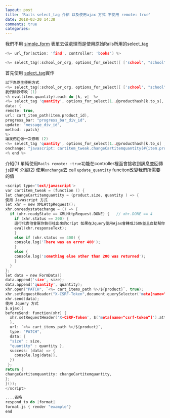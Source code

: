 ```yaml
---
layout: post
title: 'Rails select_tag 介紹 以及使用ajax 方式 不使用 remote: true'
date: 2018-03-20 14:38
comments: true
categories: 
---
```

我們不用 [simple_form](https://github.com/plataformatec/simple_form) 表單去做處理而是使用原始Rails所用的select_tag
```c 使用 https://apidock.com/rails/ActionView/RoutingUrlFor/url_for url_for
<%= url_for(action: 'find', controller: 'books') %>
```
```c 使用 https://apidock.com/rails/ActionView/Helpers/FormTagHelper/select_tag select_tag
<%= select_tag(:school_or_org, options_for_select([ ['school', "school"], ['non-profit', "non-profit"]] ), {:class => 'form-control'})  %>
```
首先使用 [select_tag](https://apidock.com/rails/ActionView/Helpers/FormTagHelper/select_tag)實作
```c xxx.html.erb
以下為原生使用方式
<%= select_tag(:school_or_org, options_for_select([ ['school', "school"], ['non-profit', "non-profit"]] ), {:class => 'form-control'})  %>
我們稍做修改 (1)
<% eval(item.quantity).each do |k, v|  %>
<%= select_tag 'quantity', options_for_select(1..@producthash[k.to_s], v), class: "quantity-select",
data: {
remote: true,
url: cart_item_path(item.product_id),
progress_bar: "progress_bar_div_id",
update: "message_div_id",
method: :patch}
%>
讓我們在做一次修改 (2)
<%= select_tag 'quantity', options_for_select(1..@producthash[k.to_s] , v),
onchange: "javascript: cartitem_tweak.changeCartitemquantity(#{item.product_id},#{k.to_json},this.value);" ,class: "quantity-select"%>
<% end %>
```
介紹(1) 單純使用`Rails remote: :true`功能在controller裡面會接收到訊息並回傳`js`即可
介紹(2) 使用`onchange`去 call `update_quantity` funciton改變我們所需要的值
```c js
<script type='text/javascript'>
var cartitem_tweak = (function () {
let changeCartitemquantity = (product,size, quantity ) => {
使用 Javascript 方式
let xhr = new XMLHttpRequest();
xhr.onreadystatechange = () => {
  if (xhr.readyState == XMLHttpRequest.DONE) {   // xhr.DONE == 4	
    if (xhr.status == 200) {
	這行代表他會幫你執行吐出來的cript 如果在Jquery使用Ajax會轉成JSON並且自動幫你執行script
	eval(xhr.responseText);
    }
    else if (xhr.status == 400) {
    console.log('There was an error 400');
    }
    else {
    console.log('something else other than 200 was returned');
    }
  }
};
let data = new FormData()
data.append('size', size);
data.append('quantity', quantity);        
xhr.open("PATCH", `<%= cart_items_path %>/${product}`, true);
xhr.setRequestHeader("X-CSRF-Token",document.querySelector('meta[name="csrf-token"]').content);
xhr.send(data);
使用 Jquery 方式
$.ajax({
beforeSend: function(xhr) {
  xhr.setRequestHeader('X-CSRF-Token', $('meta[name="csrf-token"]').attr('content'));
  },
  url: `<%= cart_items_path %>/${product}`,
  type: "PATCH",
  data: {
  "size" : size,
  "quantity" : quantity },
  success: (data) => {
    console.log(data)},  
  })
 };
return {
changeCartitemquantity: changeCartitemquantity,
};
}());
</script>
```
```c Controller 中使用直接返回你要的 example.js.erb
....省略
respond_to do |format|
format.js { render "example"}
end    
```